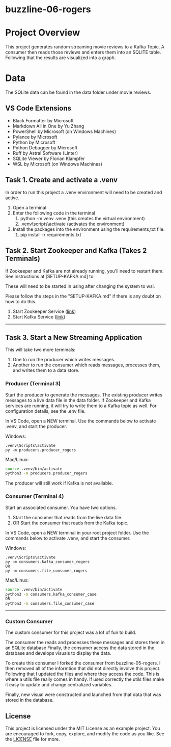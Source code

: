 # buzzline-06-rogers

# Project Overview
This project generates random streaming movie reviews to a Kafka Topic.
A consumer then reads those reviews and enters them into an SQLITE table.
Following that the results are visualized into a graph.

# Data
The SQLite data can be found in the data folder under movie reviews.


## VS Code Extensions

- Black Formatter by Microsoft
- Markdown All in One by Yu Zhang
- PowerShell by Microsoft (on Windows Machines)
- Pylance by Microsoft
- Python by Microsoft
- Python Debugger by Microsoft
- Ruff by Astral Software (Linter)
- SQLite Viewer by Florian Klampfer
- WSL by Microsoft (on Windows Machines)

## Task 1. Create and activate a .venv

In order to run this project a .venv environment will need to be created and active.
1. Open a terminal
2. Enter the following code in the terminal
    1. python -m venv .venv (this creates the virtual environment)
    2. .venv\scripts\activate (activates the environment)
3. Install the packages into the environment using the requirements,txt file.
    1. pip install -r requirements.txt


## Task 2. Start Zookeeper and Kafka (Takes 2 Terminals)

If Zookeeper and Kafka are not already running, you'll need to restart them.
See instructions at [SETUP-KAFKA.md] to:

These will need to be started in using after changing the system to wsl.

Please follow the steps in the "SETUP-KAFKA.md" if there is any doubt on how to do this.


1. Start Zookeeper Service ([link](https://github.com/denisecase/buzzline-02-case/blob/main/docs/SETUP-KAFKA.md#step-7-start-zookeeper-service-terminal-1))
2. Start Kafka Service ([link](https://github.com/denisecase/buzzline-02-case/blob/main/docs/SETUP-KAFKA.md#step-8-start-kafka-terminal-2))

---

## Task 3. Start a New Streaming Application

This will take two more terminals:

1. One to run the producer which writes messages. 
2. Another to run the consumer which reads messages, processes them, and writes them to a data store. 



### Producer (Terminal 3) 

Start the producer to generate the messages. 
The existing producer writes messages to a live data file in the data folder.
If Zookeeper and Kafka services are running, it will try to write them to a Kafka topic as well.
For configuration details, see the .env file. 

In VS Code, open a NEW terminal.
Use the commands below to activate .venv, and start the producer. 

Windows:

```shell
.venv\Scripts\activate
py -m producers.producer_rogers
```

Mac/Linux:
```zsh
source .venv/bin/activate
python3 -m producers.producer_rogers
```

The producer will still work if Kafka is not available.

### Consumer (Terminal 4) 

Start an associated consumer. 
You have two options. 
1. Start the consumer that reads from the live data file.
2. OR Start the consumer that reads from the Kafka topic.

In VS Code, open a NEW terminal in your root project folder. 
Use the commands below to activate .venv, and start the consumer. 

Windows:
```shell
.venv\Scripts\activate
py -m consumers.kafka_consumer_rogers
OR
py -m consumers.file_consumer_rogers
```

Mac/Linux:
```zsh
source .venv/bin/activate
python3 -m consumers.kafka_consumer_case
OR
python3 -m consumers.file_consumer_case
```

---


### Custom Consumer
The custom consumer for this project was a lof of fun to build. 

The consumer the reads and processes these messages and stores them in an SQLite database
Finally, the consumer access the data stored in the database and develops visuals to display the data. 

To create this consumer I forked the consumer from buzzline-05-rogers.
I then removed all of the informtion that did not directly involve this project.
Following that I updated the files and where they access the code. This is where a utils file really comes in handy. If used correctly the utils files make it easy to update and change centralized variables.

Finally, new visual were constructed and launched from that data that was stored in the database.

 

## License
This project is licensed under the MIT License as an example project. 
You are encouraged to fork, copy, explore, and modify the code as you like. 
See the [LICENSE](LICENSE.txt) file for more.
